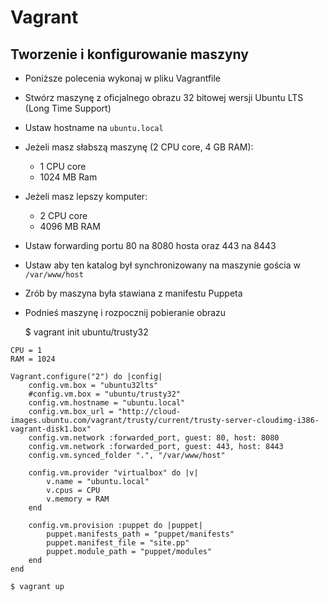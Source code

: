 # Vagrant

## Tworzenie i konfigurowanie maszyny
- Poniższe polecenia wykonaj w pliku Vagrantfile
- Stwórz maszynę z oficjalnego obrazu 32 bitowej wersji Ubuntu LTS (Long Time Support)
- Ustaw hostname na `ubuntu.local`
- Jeżeli masz słabszą maszynę (2 CPU core, 4 GB RAM):
	- 1 CPU core
	- 1024 MB Ram
- Jeżeli masz lepszy komputer:
	- 2 CPU core
	- 4096 MB RAM
- Ustaw forwarding portu 80 na 8080 hosta oraz 443 na 8443
- Ustaw aby ten katalog był synchronizowany na maszynie gościa w `/var/www/host`
- Zrób by maszyna była stawiana z manifestu Puppeta
- Podnieś maszynę i rozpocznij pobieranie obrazu

	$ vagrant init ubuntu/trusty32

```Vagrantfile
CPU = 1
RAM = 1024

Vagrant.configure("2") do |config|
	config.vm.box = "ubuntu32lts"
	#config.vm.box = "ubuntu/trusty32"
	config.vm.hostname = "ubuntu.local"
	config.vm.box_url = "http://cloud-images.ubuntu.com/vagrant/trusty/current/trusty-server-cloudimg-i386-vagrant-disk1.box"
	config.vm.network :forwarded_port, guest: 80, host: 8080
	config.vm.network :forwarded_port, guest: 443, host: 8443
	config.vm.synced_folder ".", "/var/www/host"

	config.vm.provider "virtualbox" do |v|
	    v.name = "ubuntu.local"
	    v.cpus = CPU
		v.memory = RAM
	end

	config.vm.provision :puppet do |puppet|
		puppet.manifests_path = "puppet/manifests"
		puppet.manifest_file = "site.pp"
		puppet.module_path = "puppet/modules"
	end
end
```

	$ vagrant up
